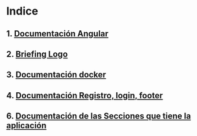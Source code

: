 # Indice

## 1. [Documentación Angular](docs/info/angular.md)

## 2. [Briefing Logo](docs/info/logo.md)

## 3. [Documentación docker](docs/info/docker.md)


## 4. [Documentación Registro, login, footer ](./docs/info/Registro%2CLogin%2Cfooter.md)

## 6. [Documentación de las Secciones que tiene la aplicación  ](./docs/info/SeccionesDeLaAplicacion.md)




